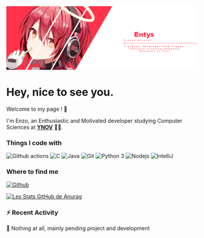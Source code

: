 <!--
**Entys/Entys** is a ✨ _special_ ✨ repository because its `README.md` (this file) appears on your GitHub profile.
-->
<a align="center" href="https://github.com/Entys">
  <img src="https://raw.githubusercontent.com/Entys/Entys/master/bannerEntys.png" />
</a>

# Hey, nice to see you.

Welcome to my page ! :wave:  

I'm Enzo, an Enthusiastic and Motivated developer studying Computer Sciences at [**YNOV**](https://www.ynov.com/campus/toulouse/) 👨‍🎓.

### Things I code with
<p>
  <img alt="Github actions" src="https://img.shields.io/badge/-Github_Actions-4834d4?style=flat-square&logo=github-actions&logoColor=white" />
  <img alt="C" src="https://img.shields.io/badge/-C-be2edd?style=flat-square&logo=c&logoColor=white" />
  <img alt="Java" src="https://img.shields.io/badge/-Java-ea2845?style=flat-square&logo=java&logoColor=white" />
  <img alt="Git" src="https://img.shields.io/badge/-Git-F05032?style=flat-square&logo=git&logoColor=white" />
  <img alt="Python 3" src="https://img.shields.io/badge/-Python%203-F7B93E?style=flat-square&logo=python&logoColor=white" />
  <img alt="Nodejs" src="https://img.shields.io/badge/-Nodejs-43853d?style=flat-square&logo=Node.js&logoColor=white" />
  <img alt="IntelliJ" src="https://img.shields.io/badge/-IntelliJ-000000?style=flat-square&logo=intellij-idea&logoColor=white" />
</p>

### Where to find me
<p>
  <a href="https://github.com/Entys" target="_blank">
    <img alt="Github" src="https://img.shields.io/badge/GitHub-%2312100E.svg?&style=for-the-badge&logo=Github&logoColor=white" />
  </a> 
</p>


[![Les Stats GitHub de Anurag](https://github-readme-stats.vercel.app/api?username=anuraghazra)](https://github.com/anuraghazra/github-readme-stats)

### :zap: Recent Activity

<!--START_SECTION:activity-->
🎉 Nothing at all, mainly pending project and development
<!--END_SECTION:activity-->
